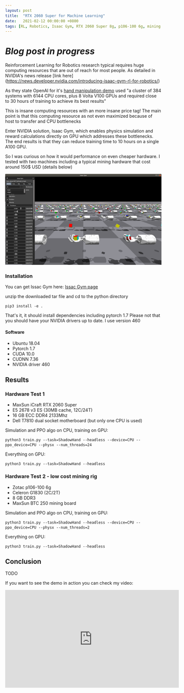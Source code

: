```yaml
---
layout: post
title:  "RTX 2060 Super for Machine Learning"
date:   2021-02-12 00:00:00 +0800
tags: [RL, Robotics, Isaac Gym, RTX 2060 Super 8g, p106-100 6g, mining hardware, machine learning]
---
```


# *Blog post in progress*

Reinforcement Learning for Robotics research typical requires huge computing resources that are out of reach for most people.
As detailed in NVIDIA's news release [link here] (https://news.developer.nvidia.com/introducing-isaac-gym-rl-for-robotics/)

As they state OpenAI for it's [hand manipulation demo](https://arxiv.org/pdf/1808.00177.pdf) used "a cluster of 384 systems with 6144 CPU cores, plus 8 Volta V100 GPUs and required close to 30 hours of training to achieve its best results"

This is insane computing resources with an more insane price tag! The main point is that this computing resource as not even maximized because of host to transfer and CPU bottlenecks

Enter NVIDIA solution, Isaac Gym, which enables physics simulation and reward calculations directly on GPU which addresses these bottlenecks. The end results is that they can reduce training time to 10 hours on a single A100 GPU.

So I was curious on how it would performance on even cheaper hardware. I tested with two machines including a typical mining hardware that cost around 150$ USD (details below)

![shadowhand](/assets/isaacgym/shadowhand.png)


### Installation

You can get Issac Gym here: [Issac Gym page](https://developer.nvidia.com/isaac-gym)

unzip the downloaded tar file and cd to the python directory
```
pip3 install -e .
```
That's it, it should install dependencies including pytorch 1.7
Please not that you should have your NVIDIA drivers up to date. I use version 460


#### Software
*	Ubuntu 18.04
*   Pytorch 1.7
*	CUDA 10.0
*	CUDNN 7.36
*	NVIDIA driver 460

## Results

### Hardware Test 1
*	MaxSun iCraft RTX 2060 Super
*	E5 2678 v3 ES (30MB cache, 12C/24T)
*	16 GB ECC DDR4 2133Mhz
*	Dell T7810 dual socket motherboard (but only one CPU is used)


Simulation and PPO algo on CPU, training on GPU:
```
python3 train.py --task=ShadowHand --headless --device=CPU --ppo_device=CPU --physx --num_threads=24
```


Everything on GPU:
```
python3 train.py --task=ShadowHand --headless
```

### Hardware Test 2 - low cost mining rig
*	Zotac p106-100 6g
*	Celeron G1830 (2C/2T)
*	8 GB DDR3
*	MaxSun BTC 250 mining board

Simulation and PPO algo on CPU, training on GPU:
```
python3 train.py --task=ShadowHand --headless --device=CPU --ppo_device=CPU --physx --num_threads=2
```


Everything on GPU:
```
python3 train.py --task=ShadowHand --headless
```

## Conclusion
TODO

If you want to see the demo in action you can check my video:
<iframe width="560" height="315" src="https://youtu.be/embed/DKyCVyKQMN0" frameborder="0" allow="accelerometer; autoplay; clipboard-write; encrypted-media; gyroscope; picture-in-picture" allowfullscreen></iframe>